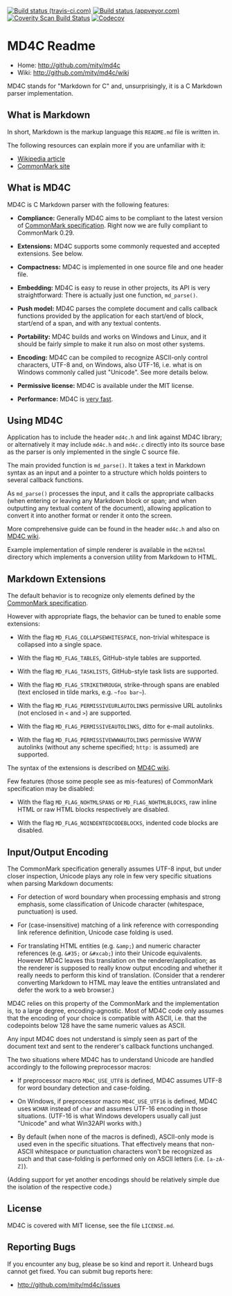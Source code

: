 [![Build status (travis-ci.com)](https://img.shields.io/travis/mity/md4c/master.svg?label=linux%20build)](https://travis-ci.org/mity/md4c)
[![Build status (appveyor.com)](https://img.shields.io/appveyor/ci/mity/md4c/master.svg?label=windows%20build)](https://ci.appveyor.com/project/mity/md4c/branch/master)
[![Coverity Scan Build Status](https://img.shields.io/coverity/scan/mity-md4c.svg?label=coverity%20scan)](https://scan.coverity.com/projects/mity-md4c)
[![Codecov](https://img.shields.io/codecov/c/github/mity/md4c/master.svg?label=code%20coverage)](https://codecov.io/github/mity/md4c)

# MD4C Readme

* Home: http://github.com/mity/md4c
* Wiki: http://github.com/mity/md4c/wiki

MD4C stands for "Markdown for C" and, unsurprisingly, it is a C Markdown parser
implementation.


## What is Markdown

In short, Markdown is the markup language this `README.md` file is written in.

The following resources can explain more if you are unfamiliar with it:
* [Wikipedia article](http://en.wikipedia.org/wiki/Markdown)
* [CommonMark site](http://commonmark.org)


## What is MD4C

MD4C is C Markdown parser with the following features:

* **Compliance:** Generally MD4C aims to be compliant to the latest version of
  [CommonMark specification](http://spec.commonmark.org/). Right now we are
  fully compliant to CommonMark 0.29.

* **Extensions:** MD4C supports some commonly requested and accepted extensions.
  See below.

* **Compactness:** MD4C is implemented in one source file and one header file.

* **Embedding:** MD4C is easy to reuse in other projects, its API is very
  straightforward: There is actually just one function, `md_parse()`.

* **Push model:** MD4C parses the complete document and calls callback
  functions provided by the application for each start/end of block, start/end
  of a span, and with any textual contents.

* **Portability:** MD4C builds and works on Windows and Linux, and it should
  be fairly simple to make it run also on most other systems.

* **Encoding:** MD4C can be compiled to recognize ASCII-only control characters,
  UTF-8 and, on Windows, also UTF-16, i.e. what is on Windows commonly called
  just "Unicode". See more details below.

* **Permissive license:** MD4C is available under the MIT license.

* **Performance:** MD4C is [very fast](https://talk.commonmark.org/t/why-is-md4c-so-fast-c/2520).


## Using MD4C

Application has to include the header `md4c.h` and link against MD4C library;
or alternatively it may include `md4c.h` and `md4c.c` directly into its source
base as the parser is only implemented in the single C source file.

The main provided function is `md_parse()`. It takes a text in Markdown syntax
as an input and a pointer to a structure which holds pointers to several
callback functions.

As `md_parse()` processes the input, and it calls the appropriate callbacks
(when entering or leaving any Markdown block or span; and when outputting any
textual content of the document), allowing application to convert it into
another format or render it onto the screen.

More comprehensive guide can be found in the header `md4c.h` and also
on [MD4C wiki].

Example implementation of simple renderer is available in the `md2html`
directory which implements a conversion utility from Markdown to HTML.


## Markdown Extensions

The default behavior is to recognize only elements defined by the [CommonMark
specification](http://spec.commonmark.org/).

However with appropriate flags, the behavior can be tuned to enable some
extensions:

 * With the flag `MD_FLAG_COLLAPSEWHITESPACE`, non-trivial whitespace is
   collapsed into a single space.

 * With the flag `MD_FLAG_TABLES`, GitHub-style tables are supported.

 * With the flag `MD_FLAG_TASKLISTS`, GitHub-style task lists are supported.

 * With the flag `MD_FLAG_STRIKETHROUGH`, strike-through spans are enabled
   (text enclosed in tilde marks, e.g. `~foo bar~`).

 * With the flag `MD_FLAG_PERMISSIVEURLAUTOLINKS` permissive URL autolinks
   (not enclosed in `<` and `>`) are supported.

 * With the flag `MD_FLAG_PERMISSIVEAUTOLINKS`, ditto for e-mail autolinks.

 * With the flag `MD_FLAG_PERMISSIVEWWWAUTOLINKS` permissive WWW autolinks
   (without any scheme specified; `http:` is assumed) are supported.

The syntax of the extensions is described on [MD4C wiki].

Few features (those some people see as mis-features) of CommonMark
specification may be disabled:

 * With the flag `MD_FLAG_NOHTMLSPANS` or `MD_FLAG_NOHTMLBLOCKS`, raw inline
   HTML or raw HTML blocks respectively are disabled.

 * With the flag `MD_FLAG_NOINDENTEDCODEBLOCKS`, indented code blocks are
   disabled.


## Input/Output Encoding

The CommonMark specification generally assumes UTF-8 input, but under closer
inspection, Unicode plays any role in few very specific situations when parsing
Markdown documents:

  * For detection of word boundary when processing emphasis and strong emphasis,
    some classification of Unicode character (whitespace, punctuation) is used.

  * For (case-insensitive) matching of a link reference with corresponding link
    reference definition, Unicode case folding is used.

  * For translating HTML entities (e.g. `&amp;`) and numeric character
    references (e.g. `&#35;` or `&#xcab;`) into their Unicode equivalents.
    However MD4C leaves this translation on the renderer/application; as the
    renderer is supposed to really know output encoding and whether it really
    needs to perform this kind of translation. (Consider that a renderer
    converting Markdown to HTML may leave the entities untranslated and defer
    the work to a web browser.)

MD4C relies on this property of the CommonMark and the implementation is, to
a large degree, encoding-agnostic. Most of MD4C code only assumes that the
encoding of your choice is compatible with ASCII, i.e. that the codepoints
below 128 have the same numeric values as ASCII.

Any input MD4C does not understand is simply seen as part of the document text
and sent to the renderer's callback functions unchanged.

The two situations where MD4C has to understand Unicode are handled accordingly
to the following preprocessor macros:

 * If preprocessor macro `MD4C_USE_UTF8` is defined, MD4C assumes UTF-8
   for word boundary detection and case-folding.

 * On Windows, if preprocessor macro `MD4C_USE_UTF16` is defined, MD4C uses
   `WCHAR` instead of `char` and assumes UTF-16 encoding in those situations.
   (UTF-16 is what Windows developers usually call just "Unicode" and what
   Win32API works with.)

 * By default (when none of the macros is defined), ASCII-only mode is used
   even in the specific situations. That effectively means that non-ASCII
   whitespace or punctuation characters won't be recognized as such and that
   case-folding is performed only on ASCII letters (i.e. `[a-zA-Z]`).

(Adding support for yet another encodings should be relatively simple due
the isolation of the respective code.)


## License

MD4C is covered with MIT license, see the file `LICENSE.md`.


## Reporting Bugs

If you encounter any bug, please be so kind and report it. Unheard bugs cannot
get fixed. You can submit bug reports here:

* http://github.com/mity/md4c/issues


[MD4C home]: http://github.com/mity/md4c
[MD4C wiki]: http://github.com/mity/md4c/wiki
